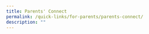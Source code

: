 ```yaml
---
title: Parents' Connect
permalink: /quick-links/for-parents/parents-connect/
description: ""
---
```


